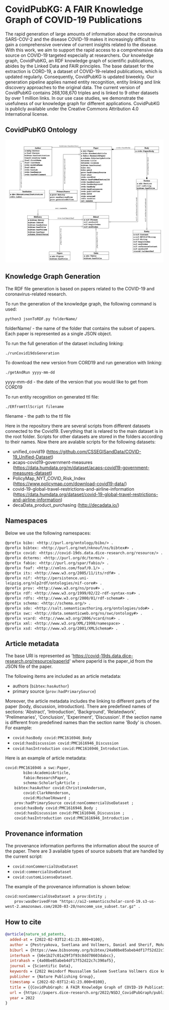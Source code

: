 # CovidPubKG: A FAIR Knowledge Graph of COVID-19 Publications
The rapid generation of large amounts of information about the coronavirus SARS-COV-2 and the disease COVID-19 makes it increasingly difficult to gain a comprehensive overview of current insights related to the disease. With this work, we aim to support the rapid access to a comprehensive data source on COVID-19 targeted especially at researchers. Our knowledge graph, CovidPubKG, an RDF knowledge graph of scientific publications, abides by the Linked Data and FAIR principles. The base dataset for the extraction is CORD-19, a dataset of COVID-19-related publications, which is updated regularly. Consequently, CovidPubKG is updated biweekly. Our generation pipeline applies named entity recognition, entity linking and link discovery approaches to the original data. The current version of CovidPubKG contains 268,108,670 triples and is linked to 9 other datasets by over 1 million links. In our use case studies, we demonstrate the usefulness of our knowledge graph for different applications. CovidPubKG is publicly available under the Creative Commons Attribution 4.0 International license.

## CovidPubKG Ontology

![alt text](https://github.com/dice-group/COVID19DS/blob/main/uml.png?raw=true)

## Knowledge Graph Generation

The RDF file generation is based on papers related to the COVID-19 and coronavirus-related research.

To run the generation of the knowledge graph, the following command is used:
```
python3 jsonToRDF.py folderName/
```

folderName/ - the name of the folder that contains the subset of papers. Each paper is represented as a single JSON object.

To run the full generation of the dataset including linking:
```
./runCovid19dsGeneration
```

To download the new version from CORD19 and run generation with linking:
```
./getAndRun yyyy-mm-dd
```
yyyy-mm-dd - the date of the version that you would like to get from CORD19


To run entity recognition on generated ttl file:
```
./ERfromttlScript filename
```
filename - the path to the ttl file

Here in the repository there are several scripts from different datasets connected to the Covid19. Everything that is relared to the main dataset is in the root folder. Scripts for other datasets are stored in the folders according to their names. Now there are avalable scripts for the following datasets:
- unified_covid19 (https://github.com/CSSEGISandData/COVID-19_Unified-Dataset)     
- acaps-covid19-government-measures (https://data.humdata.org/m/dataset/acaps-covid19-government-measures-dataset)
- PolicyMap_NYT_COVID_Risk_Index (https://www.policymap.com/download-covid19-data/)
- covid-19-global-travel-restrictions-and-airline-information (https://data.humdata.org/dataset/covid-19-global-travel-restrictions-and-airline-information)
- decaData_product_purchasing (http://decadata.io/) 

## Namespaces

Below we use the following namespaces:

```turtle
@prefix bibo: <http://purl.org/ontology/bibo/> .
@prefix bibtex: <http://purl.org/net/nknouf/ns/bibtex#> .
@prefix covid: <https://covid-19ds.data.dice-research.org/resource/> .
@prefix dcterms: <http://purl.org/dc/terms/> .
@prefix fabio: <http://purl.org/spar/fabio/> .
@prefix foaf: <http://xmlns.com/foaf/0.1/> .
@prefix its: <http://www.w3.org/2005/11/its/rdf#> .
@prefix nif: <http://persistence.uni-leipzig.org/nlp2rdf/ontologies/nif-core#> .
@prefix prov: <http://www.w3.org/ns/prov#> .
@prefix rdf: <http://www.w3.org/1999/02/22-rdf-syntax-ns#> .
@prefix rdfs: <http://www.w3.org/2000/01/rdf-schema#> .
@prefix schema: <http://schema.org/> .
@prefix sdo: <http://salt.semanticauthoring.org/ontologies/sdo#> .
@prefix swc: <http://data.semanticweb.org/ns/swc/ontology#> .
@prefix vcard: <http://www.w3.org/2006/vcard/ns#> .
@prefix xml: <http://www.w3.org/XML/1998/namespace> .
@prefix xsd: <http://www.w3.org/2001/XMLSchema#> .
```

## Article metadata
The base URI is represented as 'https://covid-19ds.data.dice-research.org/resource/paperId' where paperId is the paper_id from the JSON file of the paper.

The following items are included as an article metadata:
- authors (`bibtex:hasAuthor`)
- primary source (`prov:hadPrimarySource`)

Moreover, the article metadata includes the linking to different parts of the paper (body, discussion, introduction). There are predefined names of sections: 'Abstract', 'Introduction', 'Background', 'Relatedwork', 'Prelimenaries', 'Conclusion', 'Experiment', 'Discussion'. If the section name is different from predefined names than the section name 'Body' is chosen.
For example:
- `covid:hasBody covid:PMC1616946_Body`
- `covid:hasDiscussion covid:PMC1616946_Discussion`
- `covid:hasIntroduction covid:PMC1616946_Introduction`.

Here is an example of article metadata:
```turtle
covid:PMC1616946 a swc:Paper,
        bibo:AcademicArticle,
        fabio:ResearchPaper,
        schema:ScholarlyArticle ;
    bibtex:hasAuthor covid:ChristineAnderson,
        covid:ClarkHenderson,
        covid:MichaelHoward ;
    prov:hadPrimarySource covid:nonCommercialUseDataset ;
    covid:hasBody covid:PMC1616946_Body ;
    covid:hasDiscussion covid:PMC1616946_Discussion ;
    covid:hasIntroduction covid:PMC1616946_Introduction .
```

## Provenance information
The provenance information performs the information about the source of the paper. There are 3 available types of source subsets that are handled by the current script:
- `covid:nonCommercialUseDataset`
- `covid:commercialUseDataset`
- `covid:customLicenseDataset`.

The example of the provenance information is shown below:
```turtle
covid:nonCommercialUseDataset a prov:Entity ;
    prov:wasDerivedFrom "https://ai2-semanticscholar-cord-19.s3-us-west-2.amazonaws.com/2020-03-20/noncomm_use_subset.tar.gz" .
```

## How to cite

```bibtex
@article{nature_sd_patents,
  added-at = {2022-02-03T12:41:23.000+0100},
  author = {Pestryakova, Svetlana and Vollmers, Daniel and Sherif, Mohamed Ahmed and Heindorf, Stefan and Saleem, Muhammad and Moussallem, Diego and Ngomo, Axel-Cyrille Ngonga},
  biburl = {https://www.bibsonomy.org/bibtex/24a08be85abeb4df17f52d22c7c390af5/dice-research},
  interhash = {b6e1b27c01a29f3f93c8dd78603dabcc},
  intrahash = {4a08be85abeb4df17f52d22c7c390af5},
  journal = {Scientific Data},
  keywords = {2022 Heindorf Moussallem Saleem Svetlana Vollmers dice knowgraphs limes ngonga sherif simba},
  publisher = {Nature Publishing Group},
  timestamp = {2022-02-03T12:41:23.000+0100},
  title = {{CovidPubGraph: A FAIR Knowledge Graph of COVID-19 Publications}},
  url = {https://papers.dice-research.org/2022/NSDJ_CovidPubGraph/public.pdf},
  year = 2022
}


```
